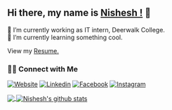 ## Hi there, my name is  [Nishesh !](https://nisheshthakuri.com.np) 👋

 🔭 I’m currently working as IT intern, Deerwalk College.<br>
 🌱 I’m currently learning something cool.<br>

 View my <a href="https://github.com/nisheshthakuri/nisheshthakuri/blob/main/Resume.pdf"> Resume.</a>

### 🤝🏻 Connect with Me

<p align="left">
  <a href="https://nisheshthakuri.com.np/"><img alt="Website" src="https://img.shields.io/badge/Website-nisheshthakuri.com.np-blue?style=flat-square&logo=google-chrome"></a>
  <a href="https://www.linkedin.com/in/nisheshthakuri/"><img alt="Linkedin" src="https://img.shields.io/badge/Linkedin%20-blue?style=flat-square&logo=linkedin"></a>
   <a href="https://www.facebook.com/nishesh26/"><img alt="Facebook" src="https://img.shields.io/badge/Facebook%20-blue?style=flat-square&logo=facebook"></a>
    <a href="https://www.instagram.com/nish.thakuri/"><img alt="Instagram" src="https://img.shields.io/badge/Instagram%20-blue?style=flat-square&logo=instagram"</a>
</p>

<a href="https://github.com/nisheshthakuri">
  <img align="center" src="https://github-readme-stats.vercel.app/api/top-langs/?username=nisheshthakuri&theme=light&hide_langs_below=1" />
</a>
<a href="https://github.com/nisheshthakuri">
 <img align="center" src="https://github-readme-stats.vercel.app/api?username=nisheshthakuri&show_icons=true&theme=radical_height=27" alt="Nishesh's github stats"/>
</a>

<div align="center">



</div>

